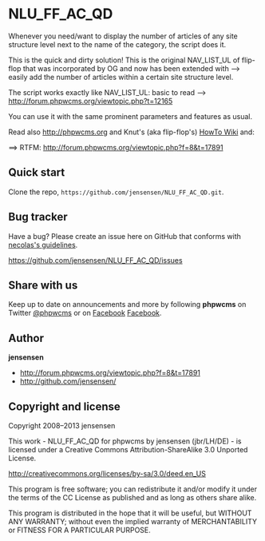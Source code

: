 NLU_FF_AC_QD
============

Whenever you need/want to display the number of articles of any site structure level next to the name of the category, the script does it.

This is the quick and dirty solution!
This is the original NAV_LIST_UL of flip-flop that was incorporated by OG and now has been extended with
--> easily add the number of articles within a certain site structure level.

The script works exactly like NAV_LIST_UL: basic to read --> http://forum.phpwcms.org/viewtopic.php?t=12165

You can use it with the same prominent parameters and features as usual.

Read also <http://phpwcms.org> and 
Knut's (aka flip-flop's) [HowTo Wiki](http://www.phpwcms-howto.de/wiki/) and:

==> RTFM: http://forum.phpwcms.org/viewtopic.php?f=8&t=17891



Quick start
-----------
Clone the repo, `https://github.com/jensensen/NLU_FF_AC_QD.git`.



Bug tracker
-----------

Have a bug? Please create an issue here on GitHub that conforms with [necolas's guidelines](https://github.com/necolas/issue-guidelines).

<https://github.com/jensensen/NLU_FF_AC_QD/issues>



Share with us
-------------

Keep up to date on announcements and more by following **phpwcms** on Twitter [@phpwcms](http://twitter.com/phpwcms) or on [Facebook](https://www.facebook.com/pages/phpwcms/162275020999) [Facebook](https://www.facebook.com/jens.bruckner.98).



Author
------

**jensensen**

+ <http://forum.phpwcms.org/viewtopic.php?f=8&t=17891>
+ <http://github.com/jensensen/>



Copyright and license
---------------------

Copyright 2008–2013 jensensen

This work - NLU_FF_AC_QD for phpwcms by jensensen (jbr/LH/DE) - is licensed under a Creative Commons Attribution-ShareAlike 3.0 Unported License.

   <http://creativecommons.org/licenses/by-sa/3.0/deed.en_US>

This program is free software; you can redistribute it and/or
modify it under the terms of the CC License as published and as long as others share alike.

This program is distributed in the hope that it will be useful,
but WITHOUT ANY WARRANTY; without even the implied warranty of
MERCHANTABILITY or FITNESS FOR A PARTICULAR PURPOSE.
